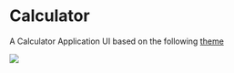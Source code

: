 # Calculator

A Calculator Application UI based on the following [theme](https://dribbble.com/shots/9157457--Nuemorphism-Calculator-UI?utm_source=Clipboard_Shot&utm_campaign=wjrtapp&utm_content=%22Nuemorphism%22%20Calculator%20UI&utm_medium=Social_Share)

![](https://cdn.dribbble.com/users/4164945/screenshots/9157457/media/8e99c65ed0a7df9fa093868fe7268386.png)

